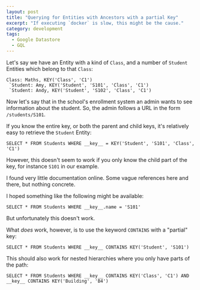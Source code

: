 ```yaml
---
layout: post
title: "Querying for Entities with Ancestors with a partial Key"
excerpt: "If executing `docker` is slow, this might be the cause."
category: development
tags:
  - Google Datastore
  - GQL
---
```

Let's say we have an Entity with a kind of `Class`, and a number of `Student` Entities which belong to that `Class`:

    Class: Maths, KEY('Class', 'C1')
     `Student: Amy, KEY('Student', 'S101', 'Class', 'C1')
     `Student: Andy, KEY('Student', 'S102', 'Class', 'C1')

Now let's say that in the school's enrollment system an admin wants to see information about the student. So, the admin follows a URL in the form `/students/S101`.

If you know the entire key, or both the parent and child keys, it's relatively easy to retrieve the `Student` Entity:

    SELECT * FROM Students WHERE __key__ = KEY('Student', 'S101', 'Class', 'C1')

However, this doesn't seem to work if you only know the child part of the key, for instance `S101` in our example.

I found very little documentation online. Some vague references here and there, but nothing concrete.

I hoped something like the following might be available:

    SELECT * FROM Students WHERE __key__.name = 'S101'

But unfortunately this doesn't work.

What *does* work, however, is to use the keyword `CONTAINS` with a "partial" key:

    SELECT * FROM Students WHERE __key__ CONTAINS KEY('Student', 'S101')

This should also work for nested hierarchies where you only have parts of the path:

    SELECT * FROM Students WHERE __key__ CONTAINS KEY('Class', 'C1') AND __key__ CONTAINS KEY('Building', 'B4')
